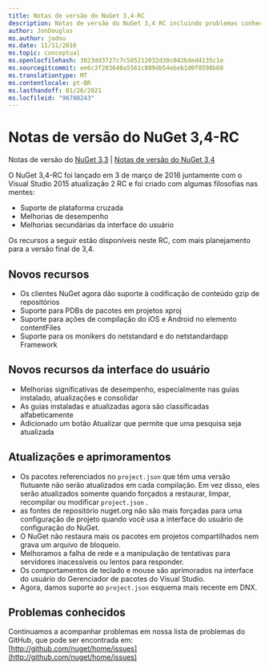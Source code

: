 ```yaml
---
title: Notas de versão do NuGet 3,4-RC
description: Notas de versão do NuGet 3,4 RC incluindo problemas conhecidos, correções de bugs, recursos adicionados e DCRs.
author: JonDouglas
ms.author: jodou
ms.date: 11/11/2016
ms.topic: conceptual
ms.openlocfilehash: 3023dd3727c7c585212032d38c042bded4135c1e
ms.sourcegitcommit: ee6c3f203648a5561c809db54ebeb1d0f0598b68
ms.translationtype: MT
ms.contentlocale: pt-BR
ms.lasthandoff: 01/26/2021
ms.locfileid: "98780243"
---
```

# <a name="nuget-34-rc-release-notes"></a>Notas de versão do NuGet 3,4-RC

Notas de versão do [NuGet 3,3](../release-notes/nuget-3.3.md)  |  [Notas de versão do NuGet 3,4](../release-notes/nuget-3.4.md)

O NuGet 3,4-RC foi lançado em 3 de março de 2016 juntamente com o Visual Studio 2015 atualização 2 RC e foi criado com algumas filosofias nas mentes:

* Suporte de plataforma cruzada
* Melhorias de desempenho
* Melhorias secundárias da interface do usuário

Os recursos a seguir estão disponíveis neste RC, com mais planejamento para a versão final de 3,4.

## <a name="new-features"></a>Novos recursos

* Os clientes NuGet agora dão suporte à codificação de conteúdo gzip de repositórios
* Suporte para PDBs de pacotes em projetos xproj
* Suporte para ações de compilação do iOS e Android no elemento contentFiles
* Suporte para os monikers do netstandard e do netstandardapp Framework

## <a name="new-user-interface-features"></a>Novos recursos da interface do usuário

* Melhorias significativas de desempenho, especialmente nas guias instalado, atualizações e consolidar
* As guias instaladas e atualizadas agora são classificadas alfabeticamente
* Adicionado um botão Atualizar que permite que uma pesquisa seja atualizada

## <a name="updates-and-improvements"></a>Atualizações e aprimoramentos

* Os pacotes referenciados no `project.json` que têm uma versão flutuante não serão atualizados em cada compilação. Em vez disso, eles serão atualizados somente quando forçados a restaurar, limpar, recompilar ou modificar `project.json` .
* as fontes de repositório nuget.org não são mais forçadas para uma configuração de projeto quando você usa a interface do usuário de configuração do NuGet.
* O NuGet não restaura mais os pacotes em projetos compartilhados nem grava um arquivo de bloqueio.
* Melhoramos a falha de rede e a manipulação de tentativas para servidores inacessíveis ou lentos para responder.
* Os comportamentos de teclado e mouse são aprimorados na interface do usuário do Gerenciador de pacotes do Visual Studio.
* Agora, damos suporte ao `project.json` esquema mais recente em DNX.

## <a name="known-issues"></a>Problemas conhecidos

Continuamos a acompanhar problemas em nossa lista de problemas do GitHub, que pode ser encontrada em: [http://github.com/nuget/home/issues](http://github.com/nuget/home/issues)